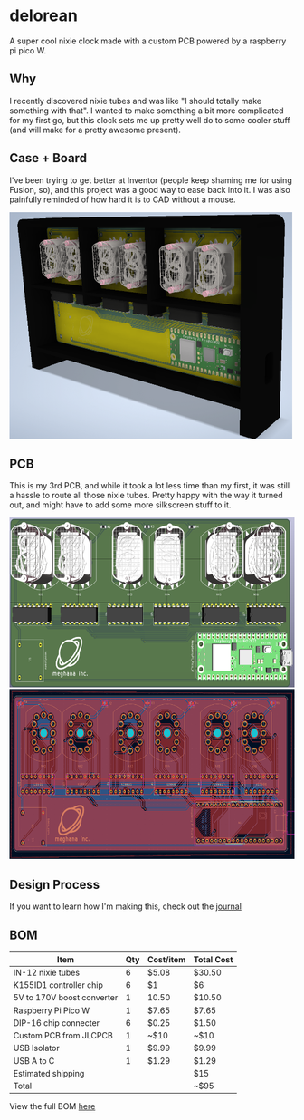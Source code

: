 # delorean
A super cool nixie clock made with a custom PCB powered by a raspberry pi pico W.
## Why
I recently discovered nixie tubes and was like "I should totally make something with that". I wanted to make something a bit more complicated for my first go, but this clock sets me up pretty well do to some cooler stuff (and will make for a pretty awesome present).         

## Case + Board
I've been trying to get better at Inventor (people keep shaming me for using Fusion, so), and this project was a good way to ease back into it. I was also painfully reminded of how hard it is to CAD without a mouse.

<img src="imgs/casev2Angle.png" style="height: 400px; width:500px">    

## PCB
This is my 3rd PCB, and while it took a lot less time than my first, it was still a hassle to route all those nixie tubes. Pretty happy with the way it turned out, and might have to add some more silkscreen stuff to it.

<img src="imgs/CADrender.png" style="height: 300px; width:600px">    
<img src="imgs/v2PCB.png" style="height: 300px; width:600px">      

## Design Process
If you want to learn how I'm making this, check out the [journal](/JOURNAL.md)

## BOM
| Item | Qty | Cost/item | Total Cost |
| ---- | --- | --------- | ---------- |
| IN-12 nixie tubes | 6 | $5.08 | $30.50 |
| K155ID1 controller chip | 6 | $1 | $6 |
| 5V to 170V boost converter | 1 | 10.50 | $10.50 |
| Raspberry Pi Pico W | 1 | $7.65 | $7.65 |
| DIP-16 chip connecter | 6 | $0.25 |$1.50 |
| Custom PCB from JLCPCB | 1 | ~$10 | ~$10 |
| USB Isolator | 1 | $9.99 | $9.99 | 
| USB A to C | 1 | $1.29 | $1.29 | 
| Estimated shipping |  |  | $15 |
| Total |  |  | ~$95 |

View the full BOM [here](https://docs.google.com/spreadsheets/d/1stNW1CtxRqX0r_00TOh1KZHbPOv3G7_He01Eiyjgmc0/edit?usp=sharing)
